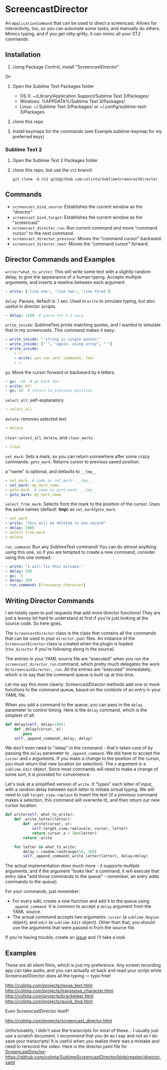 ScreencastDirector
==================

An `ApplicationCommand` that can be used to direct a screencast.  Allows for interactivity, too, so
you can automate some tasks, and manually do others.  Mimics typing, and if you get nitty-gritty,
it can mimic all your ST2 commands.

Installation
------------

1. Using Package Control, install "ScreencastDirector"

Or:

1. Open the Sublime Text Packages folder
    - OS X: ~/Library/Application Support/Sublime Text 3/Packages/
    - Windows: %APPDATA%/Sublime Text 3/Packages/
    - Linux: ~/.Sublime Text 3/Packages/ or ~/.config/sublime-text-3/Packages

2. clone this repo
3. Install keymaps for the commands (see Example.sublime-keymap for my preferred keys)

### Sublime Text 2

1. Open the Sublime Text 2 Packages folder
2. clone this repo, but use the `st2` branch

       git clone -b st2 git@github.com:colinta/SublimeScreencastDirector

Commands
--------

* `screencast_bind_source`: Establishes the current window as the "director"
* `screencast_bind_target`: Establishes the current window as the "screencast"
* `screencast_director_run`: Run current command and move "command cursor" to the next command.
* `screencast_director_previous`: Moves the "command cursor" backward.
* `screencast_director_next`: Moves the "command cursor" forward.

Director Commands and Examples
------------------------------

`write(*what_to_write)`: This will write some text with a *slightly* random
delay, to give the appearance of a human typing.  Accepts multiple arguments,
and inserts a newline between each argument.

```yaml
- write: ['line one', 'line two', 'line three']
```

`delay`: Pauses, default is .1 sec.  Used in `write` to simulate typing, but
  also useful in director scripts.

```yaml
- delay: 1500  # pause for 1.5 secs
```

`write_inside`: SublimeText prints matching quotes, and I wanted to simulate
  that in my screencasts.  This command makes it easy:

```yaml
- write_inside: "'string in single quotes'"
- write_inside: ["'", "again, using array", "'"]
- write_inside:
    - \'
    - write: you can nest commands, too!
    - \'
```

`go`: Move the cursor forward or backward by `N` letters.

```yaml
- go: -10  # go back ten
- write: HI!
- go: 10  # return to previous position
```

`select_all`: self-explanatory

```yaml
- select_all
```

`delete`: removes selected text

```yaml
- delete
```

`clear`: `select_all`, `delete`, and `clear_marks`

```yaml
- clear
```

`set_mark`: Sets a mark, so you can return somewhere after some crazy commands.
`goto_mark`: Returns cursor to previous saved position.

a "name" is optional, and defaults to `__tmp__`

```yaml
- set_mark  # same as set_mark: __tmp__
- set_mark: my_mark_name
- goto_mark  # same as goto_mark: __tmp__
- goto_mark: my_mark_name
```

`select_from_mark`: Selects from the mark to the position of the cursor.  Uses
the same names (default: __tmp__) as `set_mark`/`goto_mark`.

```yaml
- set_mark
- write: "this will be deleted in one second"
- delay: 1000
- select_from_mark
- delete
```

`run_command`: Run any SublimeText command!  You can do almost anything using
this one, so if you are tempted to create a new command, consider using this one
instead.

```yaml
- write: "I will fix this mitsake."
- delay: 500
- go: -5
- delay: 500
- run_command: [transpose_character]
```

Writing Director Commands
-------------------------

I am totally open to pull requests that add more director functions!  They are
just a *teensy* bit hard to understand at first if you're just looking at the
source code.  So here goes.

The `ScreencastDirector` class is the class that contains all the commands that
can be used in your `director.yaml` files.  An instance of the
`ScreencastDirector` class is created when the plugin is loaded (`the_director`
if you're following along in the source).

The entries in your YAML source file are "executed" when you run the
`screencast_director_run` command, which pretty much delegates the work to
`ScreencastDirector._run`.  All the entries are "executed" immediately, which is
to say that the command queue is built up at this time.

Let me say this more clearly: ScreencastDirector methods add one or more
functions to the command queue, based on the contents of an entry in your YAML
file.

When you add a command to the queue, you can pass in the `delay` parameter to
control timing.  Here is the `delay` command, which is the simplest of all:

```python
def delay(self, delay=100):
    def _delay(cursor, e):
        pass
    self._append_command(_delay, delay)
```

We don't even need to "sleep" in the command - that's taken care of by passing
the `delay` parameter to `_append_command`.  We did have to accept the `cursor`
and `e` arguments.  If you make a change to the position of the cursor, you must
return that new location (or selection).  The `e` argument is a `sublime.Edit`
object.  Since most commands will need to make a change of some sort, it is
provided for convenience.

Let's look at a simplified version of `write`.  It "types" each letter of input,
with a random delay between each letter to imitate actual typing.  We will need
to call `target_view.replace` to insert the text (if a previous command makes a
selection, this command will overwrite it), and then return our new cursor
location.

```python
def write(self, what_to_write):
    def _write_letter(letter):
        def _write(cursor, e):
            self.target_view.replace(e, cursor, letter)
            return cursor.a + len(letter)
        return _write

    for letter in what_to_write:
        delay = random.randrange(50, 200)
        self._append_command(_write_letter(letter), delay=delay)
```

The actual implementation does much more - it supports multiple arguments, and
if the argument "looks like" a command, it will execute that entry (aka "add
those commands to the queue" - remember, an entry adds commands to the queue).

For your commands, just remember:

- For every edit, create a new function and add it to the queue using
  `_append_command`.  It is common to accept a `delay` argument from the YAML
  source.
- The actual command accepts two arguments: `cursor` (a `sublime.Region`
  object), and `edit` (a `sublime.Edit` object).  Other than that, you
  should use the arguments that were passed in from the source file.

If you're having trouble, create an [issue][issues] and I'll take a look.

Examples
--------

These are all silent films, which is just my preference.  Any screen recording
app can take audio, and you can actually sit back and read your script while
ScreencastDirector does all the typing — typo free!

<http://colinta.com/projects/move_text.html>
<http://colinta.com/projects/transpose_character.html>
<http://colinta.com/projects/bracketeer.html>
<http://colinta.com/projects/quick_find.html>

Even ScreencastDirector itself!

<http://colinta.com/projects/screencast_director.html>

Unfortunately, I didn't save the transcripts for most of these... I usually just
use a scratch document.  I *recommend* that you do as I say and not as I do:
save your transcripts!  It is useful when you realize there was a mistake and
need to rerecord the video.  Here is the director.yaml file for
[ScreencastDirector][]: <https://github.com/colinta/SublimeScreencastDirector/blob/master/director.yaml>

[issues]: https://github.com/colinta/SublimeScreencastDirector/issues
[ScreencastDirector]: http://colinta.com/projects/screencast_director.html
